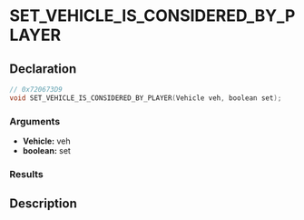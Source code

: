 # SET_VEHICLE_IS_CONSIDERED_BY_PLAYER

## Declaration
```cpp
// 0x720673D9
void SET_VEHICLE_IS_CONSIDERED_BY_PLAYER(Vehicle veh, boolean set);
```

### Arguments
- **Vehicle:** veh
- **boolean:** set

### Results

## Description
